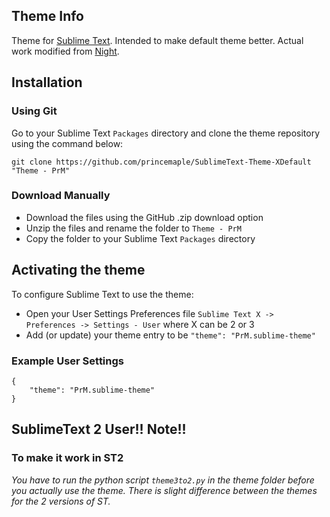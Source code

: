 ## Theme Info

Theme for [Sublime Text](http://www.sublimetext.com/). Intended to make default theme better. Actual work modified from [Night](https://github.com/mishu91/sublime-text-theme-Night).

## Installation

### Using Git

Go to your Sublime Text `Packages` directory and clone the theme repository using the command below:

    git clone https://github.com/princemaple/SublimeText-Theme-XDefault "Theme - PrM"

### Download Manually

* Download the files using the GitHub .zip download option
* Unzip the files and rename the folder to `Theme - PrM`
* Copy the folder to your Sublime Text `Packages` directory

## Activating the theme

To configure Sublime Text to use the theme:

* Open your User Settings Preferences file `Sublime Text X -> Preferences -> Settings - User` where X can be 2 or 3
* Add (or update) your theme entry to be `"theme": "PrM.sublime-theme"`

### Example User Settings

    {
        "theme": "PrM.sublime-theme"
    }

## SublimeText 2 User!! Note!!

### To make it work in ST2
*You have to run the python script `theme3to2.py` in the theme folder before you actually use the theme. There is slight difference between the themes for the 2 versions of ST.*